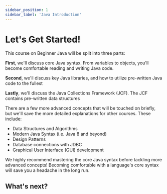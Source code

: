 ```yaml
---
sidebar_position: 1
sidebar_label: 'Java Introduction'
---
```


# Let's Get Started!

This course on Beginner Java will be split into three parts:

**First**, we'll discuss core Java syntax. From variables to objects, you'll become comfortable reading and writing Java code.

**Second**, we'll discuss key Java libraries, and how to utilize pre-written Java code to the fullest

**Lastly**, we'll discuss the Java Collections Framework (JCF). The JCF contains pre-written data structures 

There are a few more advanced concepts that will be touched on briefly, but we'll save the more detailed explanations for other courses. These include:
- Data Structures and Algorithms
- Modern Java Syntax (i.e. Java 8 and beyond) 
- Design Patterns
- Database connections with JDBC
- Graphical User Interface (GUI) development

We highly recommend mastering the core Java syntax before tackling more advanced concepts! Becoming comfortable with a language's core syntax will save you a headache in the long run.

## What's next?


